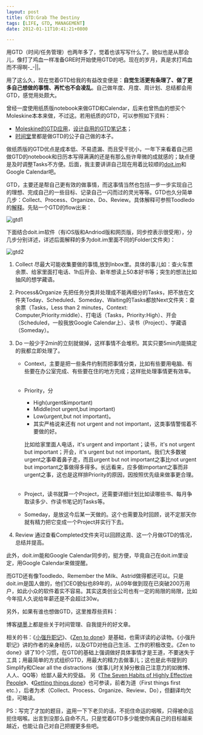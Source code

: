 ```yaml
---
layout: post
title: GTD:Grab The Destiny
tags: [LIFE, GTD, MANAGEMENT]
date: 2012-01-11T10:41:21+0800

---
```


用GTD（时间/任务管理）也两年多了，觉着也该写写什么了。貌似也是从那会儿，像打了鸡血一样准备GRE时开始使用GTD的吧。现在的岁月，真是求打鸡血而不得啊-\_-||。

用了这么久，现在觉着GTD给我的有益改变便是：**自觉生活更有条理了、做了更多自己想做的事情、再忙也不会凌乱**。自己做年度、月度、周计划、总结都会用GTD，感觉用处颇大。

曾经一度使用纸质版notebook来做GTD和Calendar，后来也曾热血的想买个Moleskine本本来做，不过这。若用纸质的GTD，可以参照如下资料：

 *  [Moleskine的GTD应用][Moleskine_GTD]，[设计自用的GTD笔记本][GTD]；
 *  [时间堂][Link 1]里都是做GTD的公子自己做的本子。  
    

做纸质版的GTD优点是成本低、不易遗漏、而且受干扰小，一年下来看着自己把做GTD的notebook和日历本写得满满的还是有那么些许卑微的成就感的；缺点便是及时调整Tasks不方便。后面，我主要讲讲自己现在用着比较顺的[doit.im][]和Google Calendar吧。

GTD，主要还是帮自己更有效的做事情，而这事情当然也包括一步一步实现自己的理想、完成自己的一些目标、记录自己一闪而过的灵光等等。GTD也久分简单几步：Collect、Process、Organize、Do、Review。具体解释可参照Toodledo的[解释][Link 2]。先贴一个GTD的flow出来：

![gtd1]  

下面结合doit.im软件（有iOS版和Andriod版和网页版，同步控表示很受用），分几步分别详述，详述后面解释的多为doit.im里面不同的Folder(文件夹)：

![gtd2] 

1.  Collect 尽最大可能收集要做的事情,放到Inbox里。具体的事儿如：查火车票余票、给家里面打电话、1h后开会、新年想读上50本好书等；突生的想法比如抽风的想学藏语。
2.  Process&Organize 先把任务分类并处理成不能再细分的Tasks，把不放在文件夹Today、Scheduled、Someday、Waiting的Tasks都放Next文件夹：查余票（Tasks，Less than 2 minutes，Context: Computer,Priority:middle）、打电话（Tasks，Priority:High）、开会（Scheduled，一般我放Google Calendar上）、读书（Project）、学藏语（Someday）。
3.  Do 一般少于2min的立刻就做掉，这样事情不会堆积。其实只要5min内能搞定的我都立即处理了。
    
     *  Context，主要是把一些条件约制而把事情分类，比如有些要用电脑、有些要在办公室完成、有些要在住的地方完成；这样批处理事情更有效率。                
     *  Priority，分
         - High(urgent&important)
         - Middle(not urgent,but important)
         - Low(urgent,but not important)。
         - 其实严格说来还有 not urgent and not important，这类事情警惕着不要做的好。
         
        比如给家里面人电话，it's urgent and important；读书，it's not urgent but important；开会，it's urgent but not important。我们大多数被urgent之事牵着鼻子走，而且urgent but not important之事比not urgent but important之事做得多得多。长远看来，应多做important之事而非urgent之事，这也是这样排Priority的原因，因按照优先级来做事更合理。                
     *  Project，读书就算一个Project，还需要详细计划比如读哪些书、每月争取读多少、作读书笔记的Tasks等。             
     *  Someday，是放这今后某一天做的。这个也需要及时回顾，说不定那天你就有精力把它变成一个Project并实行下去。                
    
4.  Review 通过查看Completed文件夹可以回顾这周、这一个月做GTD的情况，总结并提高。

此外，doit.im能和Google Calendar同步的，挺方便，毕竟自己在doit.im里设定，用Google Calendar来做提醒。

而GTD还有像Toodledo、Remember the Milk、Astrid做得都还可以。只是doit.im是国人做的，他们CEO貌似也89年的，从09年做到现在已突破200万用户，如此小众的软件着实不容易。其实这类创业公司也有一定的局限的局限，比如今年招人久说给年薪还是不会超过30w。  


另外，如果有谁也想做GTD，这里推荐些资料：

博客[褪墨][Link 3]上都是些关于时间管理、自我提升的好文章。

相关的书：《[小强升职记][Link 4]》、《[Zen to done]》是基础，也需详读的必读物。《小强升职记》讲的作者的亲身经历，以及GTD对他自己生活、工作的积极改变。《Zen to done》讲了10个习惯，在GTD的基础上强调做好具体事情才是王道，不要迷失于工具；用最简单的方式组织GTD，用最大的精力去做事儿；这也是此书提到的Simplify和Clear all the distractions（做事儿时关掉分散自己注意力的如微博、人人、QQ等）给鄙人最大的受益。 另《[The Seven Habits of Highly Effective People]》、《[Getting things done]》也可参读，前者为道（First things first etc.），后者为术（Collect、Process、Organize、Review、Do），但翻译均欠佳，可略读。

PS：写完了才加的题目，盗用一下下老贝的话，不扼住命运的咽喉，只得被命运扼住咽喉。出言到没那么自命不凡，只是觉着GTD多少能使你离自己的目标越来越近，也能让自己对自己把握更多些吧。  

[Moleskine_GTD]: http://www.mifengtd.cn/articles/gtd-moleskine-hack-mifengtd.html
[GTD]: http://blog.163.com/kazeno_aya/blog/static/178028085201142052443831/
[Link 1]: http://gtd001.taobao.com/
[doit.im]: https://i.doit.im/
[Link 2]: http://www.toodledo.com/info/gtd.php
[gtd1]: {{site.url}}/assets/posts/images/2012-01-11-gtd1.gif
[gtd2]: {{site.url}}/assets/posts/images/2012-01-11-gtd2.jpeg
[Link 3]: http://www.mifengtd.cn/
[Link 4]: http://book.douban.com/subject/3558629/
[Zen to done]: http://book.douban.com/subject/3296364/
[The Seven Habits of Highly Effective People]: http://book.douban.com/subject/1048007/
[Getting things done]: http://book.douban.com/subject/4849382/